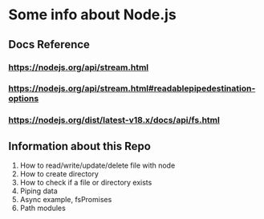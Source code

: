 # Some info about Node.js

## Docs Reference

### https://nodejs.org/api/stream.html
### https://nodejs.org/api/stream.html#readablepipedestination-options

### https://nodejs.org/dist/latest-v18.x/docs/api/fs.html

## Information about this Repo
<ol>
<li>How to read/write/update/delete file with node
<li>How to create directory
<li>How to check if a file or directory exists
<li>Piping data
<li>Async example, fsPromises
<li>Path modules
</ol>